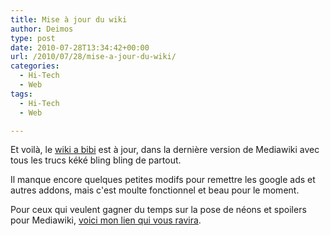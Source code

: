 ```yaml
---
title: Mise à jour du wiki
author: Deimos
type: post
date: 2010-07-28T13:34:42+00:00
url: /2010/07/28/mise-a-jour-du-wiki/
categories:
  - Hi-Tech
  - Web
tags:
  - Hi-Tech
  - Web

---
```


Et voilà, le [wiki a bibi][1] est à jour, dans la dernière version de Mediawiki avec tous les trucs kéké bling bling de partout.

Il manque encore quelques petites modifs pour remettre les google ads et autres addons, mais c'est moulte fonctionnel et beau pour le moment.

Pour ceux qui veulent gagner du temps sur la pose de néons et spoilers pour Mediawiki, [voici mon lien qui vous ravira][2].

 [1]: http://wiki.deimos.fr
 [2]: http://wiki.deimos.fr/Les_extentions_pratiques_de_Mediawiki#UsabilityInitiative
